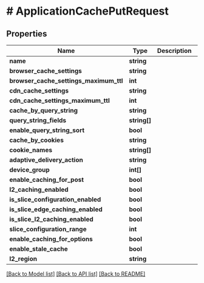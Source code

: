 # # ApplicationCachePutRequest

## Properties

Name | Type | Description | Notes
------------ | ------------- | ------------- | -------------
**name** | **string** |  |
**browser_cache_settings** | **string** |  | [optional]
**browser_cache_settings_maximum_ttl** | **int** |  | [optional]
**cdn_cache_settings** | **string** |  | [optional]
**cdn_cache_settings_maximum_ttl** | **int** |  | [optional]
**cache_by_query_string** | **string** |  | [optional]
**query_string_fields** | **string[]** |  | [optional]
**enable_query_string_sort** | **bool** |  | [optional]
**cache_by_cookies** | **string** |  | [optional]
**cookie_names** | **string[]** |  | [optional]
**adaptive_delivery_action** | **string** |  | [optional]
**device_group** | **int[]** |  | [optional]
**enable_caching_for_post** | **bool** |  | [optional]
**l2_caching_enabled** | **bool** |  | [optional]
**is_slice_configuration_enabled** | **bool** |  | [optional]
**is_slice_edge_caching_enabled** | **bool** |  | [optional]
**is_slice_l2_caching_enabled** | **bool** |  | [optional]
**slice_configuration_range** | **int** |  | [optional]
**enable_caching_for_options** | **bool** |  | [optional]
**enable_stale_cache** | **bool** |  | [optional]
**l2_region** | **string** |  | [optional]

[[Back to Model list]](../../README.md#models) [[Back to API list]](../../README.md#endpoints) [[Back to README]](../../README.md)
